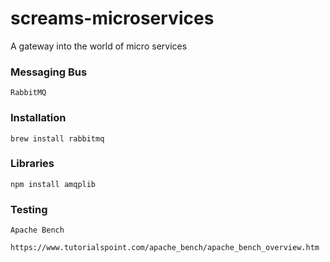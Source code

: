 # screams-microservices

A gateway into the world of micro services

### Messaging Bus

    RabbitMQ

### Installation
    
    brew install rabbitmq

### Libraries
   
    npm install amqplib

### Testing

    Apache Bench
      https://www.tutorialspoint.com/apache_bench/apache_bench_overview.htm
      
